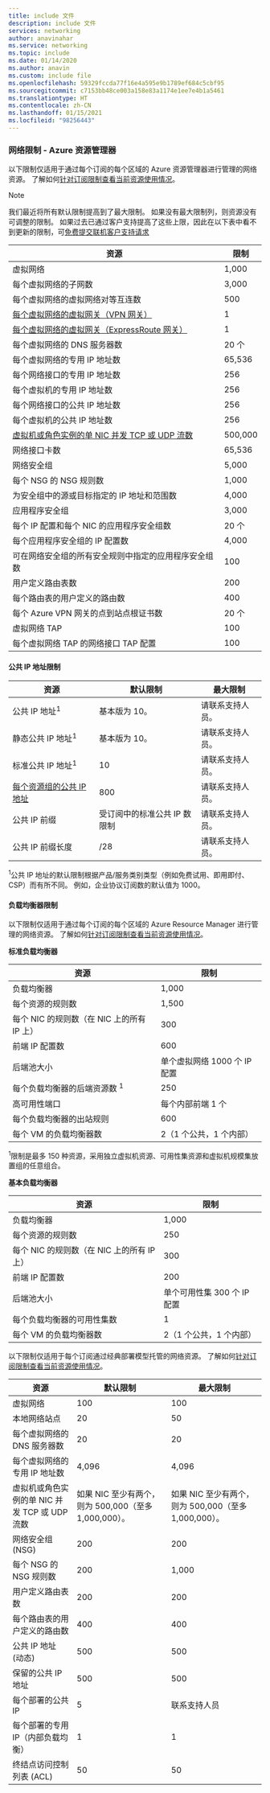 ```yaml
---
title: include 文件
description: include 文件
services: networking
author: anavinahar
ms.service: networking
ms.topic: include
ms.date: 01/14/2020
ms.author: anavin
ms.custom: include file
ms.openlocfilehash: 59329fccda77f16e4a595e9b1789ef684c5cbf95
ms.sourcegitcommit: c7153bb48ce003a158e83a1174e1ee7e4b1a5461
ms.translationtype: HT
ms.contentlocale: zh-CN
ms.lasthandoff: 01/15/2021
ms.locfileid: "98256443"
---
```

### <a name="networking-limits---azure-resource-manager"></a><a name="azure-resource-manager-virtual-networking-limits"></a>网络限制 - Azure 资源管理器
以下限制仅适用于通过每个订阅的每个区域的 Azure 资源管理器进行管理的网络资源。 了解如何[针对订阅限制查看当前资源使用情况](../articles/networking/check-usage-against-limits.md)。

> [!NOTE]
> 我们最近将所有默认限制提高到了最大限制。 如果没有最大限制列，则资源没有可调整的限制。 如果过去已通过客户支持提高了这些上限，因此在以下表中看不到更新的限制，可[免费提交联机客户支持请求](../articles/azure-resource-manager/templates/error-resource-quota.md)

| 资源 | 限制 | 
| --- | --- |
| 虚拟网络 |1,000 |
| 每个虚拟网络的子网数 |3,000 |
| 每个虚拟网络的虚拟网络对等互连数 |500 |
| [每个虚拟网络的虚拟网关（VPN 网关）](../articles/vpn-gateway/vpn-gateway-about-vpngateways.md#gwsku) |1 |
| [每个虚拟网络的虚拟网关（ExpressRoute 网关）](../articles/expressroute/expressroute-about-virtual-network-gateways.md#gwsku) |1 |
| 每个虚拟网络的 DNS 服务器数 |20 个 |
| 每个虚拟网络的专用 IP 地址数 |65,536 |
| 每个网络接口的专用 IP 地址数 |256 |
| 每个虚拟机的专用 IP 地址数 |256 |
| 每个网络接口的公共 IP 地址数 |256 |
| 每个虚拟机的公共 IP 地址数 |256 |
| [虚拟机或角色实例的单 NIC 并发 TCP 或 UDP 流数](../articles/virtual-network/virtual-machine-network-throughput.md#flow-limits-and-active-connections-recommendations) |500,000 |
| 网络接口卡数 |65,536 |
| 网络安全组 |5,000 |
| 每个 NSG 的 NSG 规则数 |1,000 |
| 为安全组中的源或目标指定的 IP 地址和范围数 |4,000 |
| 应用程序安全组 |3,000 |
| 每个 IP 配置和每个 NIC 的应用程序安全组数 |20 个 |
| 每个应用程序安全组的 IP 配置数 |4,000 |
| 可在网络安全组的所有安全规则中指定的应用程序安全组数 |100 |
| 用户定义路由表数 |200 |
| 每个路由表的用户定义的路由数 |400 |
| 每个 Azure VPN 网关的点到站点根证书数 |20 个 |
| 虚拟网络 TAP |100 |
| 每个虚拟网络 TAP 的网络接口 TAP 配置 |100 |

#### <a name="public-ip-address-limits"></a><a name="publicip-address"></a>公共 IP 地址限制
| 资源 | 默认限制 | 最大限制 |
| --- | --- | --- |
| 公共 IP 地址<sup>1</sup> | 基本版为 10。 | 请联系支持人员。 |
| 静态公共 IP 地址<sup>1</sup> | 基本版为 10。 | 请联系支持人员。 |
| 标准公共 IP 地址<sup>1</sup> | 10 | 请联系支持人员。 |
| [每个资源组的公共 IP 地址](../articles/azure-resource-manager/management/resources-without-resource-group-limit.md#microsoftnetwork) | 800 | 请联系支持人员。 | 
| 公共 IP 前缀 | 受订阅中的标准公共 IP 数限制 | 请联系支持人员。 |
| 公共 IP 前缀长度 | /28 | 请联系支持人员。 |

<sup>1</sup>公共 IP 地址的默认限制根据产品/服务类别类型（例如免费试用、即用即付、CSP）而有所不同。 例如，企业协议订阅数的默认值为 1000。

#### <a name="load-balancer-limits"></a><a name="load-balancer"></a>负载均衡器限制
以下限制仅适用于通过每个订阅的每个区域的 Azure Resource Manager 进行管理的网络资源。 了解如何[针对订阅限制查看当前资源使用情况](../articles/networking/check-usage-against-limits.md)。

**标准负载均衡器**

| 资源                                | 限制         |
|-----------------------------------------|-------------------------------|
| 负载均衡器                          | 1,000                         |
| 每个资源的规则数                      | 1,500                         |
| 每个 NIC 的规则数（在 NIC 上的所有 IP 上） | 300                           |
| 前端 IP 配置数              | 600                           |
| 后端池大小                       | 单个虚拟网络 1000 个 IP 配置 |
| 每个负载均衡器的后端资源数 <sup>1<sup> | 250                   |
| 高可用性端口                 | 每个内部前端 1 个       |
| 每个负载均衡器的出站规则        | 600                           |
| 每个 VM 的负载均衡器数                   | 2（1 个公共，1 个内部）   |

<sup>1</sup>限制是最多 150 种资源，采用独立虚拟机资源、可用性集资源和虚拟机规模集放置组的任意组合。

**基本负载均衡器**

| 资源                                | 限制        |
|-----------------------------------------|------------------------------|
| 负载均衡器                          | 1,000                        |
| 每个资源的规则数                      | 250                          |
| 每个 NIC 的规则数（在 NIC 上的所有 IP 上） | 300                          |
| 前端 IP 配置数              | 200                          |
| 后端池大小                       | 单个可用性集 300 个 IP 配置 |
| 每个负载均衡器的可用性集数     | 1                            |
| 每个 VM 的负载均衡器数                   | 2（1 个公共，1 个内部）  |

<a name="virtual-networking-limits-classic"></a>以下限制仅适用于每个订阅通过经典部署模型托管的网络资源。 了解如何[针对订阅限制查看当前资源使用情况](../articles/networking/check-usage-against-limits.md)。

| 资源 | 默认限制 | 最大限制 |
| --- | --- | --- |
| 虚拟网络 |100 |100 |
| 本地网络站点 |20 |50 |
| 每个虚拟网络的 DNS 服务器数 |20 |20 |
| 每个虚拟网络的专用 IP 地址数 |4,096 |4,096 |
| 虚拟机或角色实例的单 NIC 并发 TCP 或 UDP 流数 |如果 NIC 至少有两个，则为 500,000（至多 1,000,000）。 |如果 NIC 至少有两个，则为 500,000（至多 1,000,000）。 |
| 网络安全组 (NSG) |200 |200 |
| 每个 NSG 的 NSG 规则数 |200 |1,000 |
| 用户定义路由表数 |200 |200 |
| 每个路由表的用户定义的路由数 |400 |400 |
| 公共 IP 地址 (动态) |500 |500 |
| 保留的公共 IP 地址 |500 |500 |
| 每个部署的公共 IP |5 |联系支持人员 |
| 每个部署的专用 IP（内部负载均衡） |1 |1 |
| 终结点访问控制列表 (ACL) |50 |50 |
